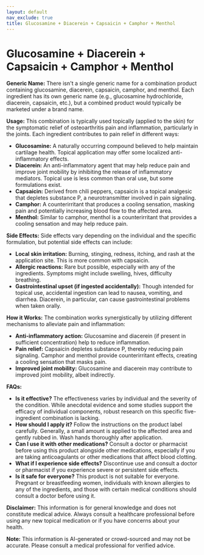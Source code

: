 ```yaml
---
layout: default
nav_exclude: true
title: Glucosamine + Diacerein + Capsaicin + Camphor + Menthol
---
```


# Glucosamine + Diacerein + Capsaicin + Camphor + Menthol

**Generic Name:**  There isn't a single generic name for a combination product containing glucosamine, diacerein, capsaicin, camphor, and menthol.  Each ingredient has its own generic name (e.g., glucosamine hydrochloride, diacerein, capsaicin, etc.), but a combined product would typically be marketed under a brand name.

**Usage:** This combination is typically used topically (applied to the skin) for the symptomatic relief of osteoarthritis pain and inflammation, particularly in the joints.  Each ingredient contributes to pain relief in different ways:

* **Glucosamine:**  A naturally occurring compound believed to help maintain cartilage health.  Topical application may offer some localized anti-inflammatory effects.
* **Diacerein:** An anti-inflammatory agent that may help reduce pain and improve joint mobility by inhibiting the release of inflammatory mediators. Topical use is less common than oral use, but some formulations exist.
* **Capsaicin:**  Derived from chili peppers, capsaicin is a topical analgesic that depletes substance P, a neurotransmitter involved in pain signaling.
* **Camphor:** A counterirritant that produces a cooling sensation, masking pain and potentially increasing blood flow to the affected area.
* **Menthol:** Similar to camphor, menthol is a counterirritant that provides a cooling sensation and may help reduce pain.


**Side Effects:**  Side effects vary depending on the individual and the specific formulation, but potential side effects can include:

* **Local skin irritation:** Burning, stinging, redness, itching, and rash at the application site. This is more common with capsaicin.
* **Allergic reactions:**  Rare but possible, especially with any of the ingredients.  Symptoms might include swelling, hives, difficulty breathing.
* **Gastrointestinal upset (if ingested accidentally):**  Though intended for topical use, accidental ingestion can lead to nausea, vomiting, and diarrhea. Diacerein, in particular, can cause gastrointestinal problems when taken orally.


**How it Works:** The combination works synergistically by utilizing different mechanisms to alleviate pain and inflammation:

* **Anti-inflammatory action:** Glucosamine and diacerein (if present in sufficient concentration) help to reduce inflammation.
* **Pain relief:** Capsaicin depletes substance P, thereby reducing pain signaling. Camphor and menthol provide counterirritant effects, creating a cooling sensation that masks pain.
* **Improved joint mobility:**  Glucosamine and diacerein may contribute to improved joint mobility, albeit indirectly.


**FAQs:**

* **Is it effective?** The effectiveness varies by individual and the severity of the condition. While anecdotal evidence and some studies support the efficacy of individual components, robust research on this specific five-ingredient combination is lacking.
* **How should I apply it?**  Follow the instructions on the product label carefully. Generally, a small amount is applied to the affected area and gently rubbed in. Wash hands thoroughly after application.
* **Can I use it with other medications?**  Consult a doctor or pharmacist before using this product alongside other medications, especially if you are taking anticoagulants or other medications that affect blood clotting.
* **What if I experience side effects?** Discontinue use and consult a doctor or pharmacist if you experience severe or persistent side effects.
* **Is it safe for everyone?** This product is not suitable for everyone.  Pregnant or breastfeeding women, individuals with known allergies to any of the ingredients, and those with certain medical conditions should consult a doctor before using it.


**Disclaimer:** This information is for general knowledge and does not constitute medical advice. Always consult a healthcare professional before using any new topical medication or if you have concerns about your health.


**Note:** This information is AI-generated or crowd-sourced and may not be accurate. Please consult a medical professional for verified advice.